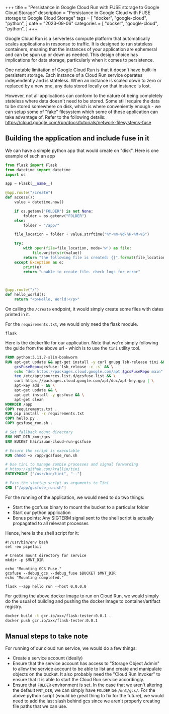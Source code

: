 +++
title = "Persistance in Google Cloud Run with FUSE storage to Google Cloud Storage"
description = "Persistance in Google Cloud with FUSE storage to Google Cloud Storage"
tags = [
    "docker",
    "google-cloud",
    "python",
]
date = "2023-09-06"
categories = [
    "docker",
    "google-cloud",
    "python",
]
+++

Google Cloud Run is a serverless compute platform that automatically scales applications in response to traffic. It is designed to run stateless containers, meaning that the instances of your application are ephemeral and can be spun up or down as needed. This design choice has implications for data storage, particularly when it comes to persistence.

One notable limitation of Google Cloud Run is that it doesn't have built-in persistent storage. Each instance of a Cloud Run service operates independently and is stateless. When an instance is scaled down to zero or replaced by a new one, any data stored locally on that instance is lost.

However, not all applications can conform to the nature of being completely stateless where data doesn't need to be stored. Some still require the data to be stored somewhere on disk, which is where conveniently enough - we can setup some of "fake" filesystem which some of these application can take advantage of. Refer to the following details: https://cloud.google.com/run/docs/tutorials/network-filesystems-fuse

## Building the application and include fuse in it

We can have a simple python app that would create on "disk". Here is one example of such an app

```python
from flask import Flask
from datetime import datetime
import os

app = Flask(__name__)

@app.route("/create")
def access():
    value = datetime.now()

    if os.getenv("FOLDER") is not None:
        folder = os.getenv("FOLDER")
    else:
        folder = "/app/"

    file_location = folder + value.strftime("%Y-%m-%d-%H-%M-%S")

    try:
        with open(file=file_location, mode='w') as file:
            file.write(str(value))
        return "the following file is created: {}".format(file_location)
    except Exception as e:
        print(e)
        return "unable to create file. check logs for error"

    

@app.route("/")
def hello_world():
    return "<p>Hello, World!</p>"
```

On calling the `/create` endpoint, it would simply create some files with dates printed in it.

For the `requirements.txt`, we would only need the flask module.

```text
flask
```

Here is the dockerfile for our application. Note that we're simply following the guide from the above url - which is to use the `tini` utility tool.

```Dockerfile
FROM python:3.11.7-slim-bookworm
RUN apt-get update && apt-get install -y curl gnupg lsb-release tini && \
    gcsFuseRepo=gcsfuse-`lsb_release -c -s` && \
    echo "deb https://packages.cloud.google.com/apt $gcsFuseRepo main" | \
    tee /etc/apt/sources.list.d/gcsfuse.list && \
    curl https://packages.cloud.google.com/apt/doc/apt-key.gpg | \
    apt-key add - && \
    apt-get update && \
    apt-get install -y gcsfuse && \
    apt-get clean
WORKDIR /app
COPY requirements.txt .
RUN pip install -r requirements.txt
COPY hello.py .
COPY gcsfuse_run.sh .

# Set fallback mount directory
ENV MNT_DIR /mnt/gcs
ENV BUCKET hairizuan-cloud-run-gcsfuse

# Ensure the script is executable
RUN chmod +x /app/gcsfuse_run.sh

# Use tini to manage zombie processes and signal forwarding
# https://github.com/krallin/tini
ENTRYPOINT ["/usr/bin/tini", "--"] 

# Pass the startup script as arguments to Tini
CMD ["/app/gcsfuse_run.sh"]

```

For the running of the application, we would need to do two things:

- Start the gcsfuse binary to mount the bucket to a particular folder
- Start our python application
- Bonus points: Any SIGTERM signal sent to the shell script is actually propagated to all relevant processes

Hence, here is the shell script for it:

```shell
#!/usr/bin/env bash
set -eo pipefail

# Create mount directory for service
mkdir -p $MNT_DIR

echo "Mounting GCS Fuse."
gcsfuse --debug_gcs --debug_fuse $BUCKET $MNT_DIR 
echo "Mounting completed."

flask --app hello run --host 0.0.0.0
```

For getting the above docker image to run on Cloud Run, we would simply do the usual of building and pushing the docker image to container/artifact registry.

```bash
docker build -t gcr.io/xxx/flask-tester:0.0.1 .
docker push gcr.io/xxx/flask-tester:0.0.1
```

## Manual steps to take note

For running of our cloud run service, we would do a few things:

- Create a service account (ideally)
- Ensure that the service account has access to "Storage Object Admin" to allow the service account to be able to list and create and manipulate objects on the bucket. It also probably need the "Cloud Run Invoker" to ensure that it is able to start the Cloud Run service accordingly.
- Ensure that `FOLDER` environment is set. In the case that we aren't altering the default `MNT_DIR`, we can simply have `FOLDER` be `/mnt/gcs/`. For the above python script (would be great thing to fix for the future), we would need to add the last slash behind gcs since we aren't properly creating file paths that we can use.